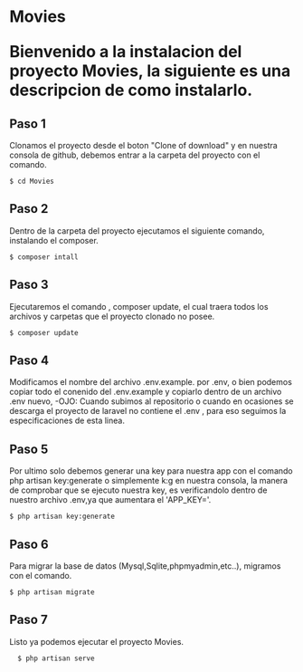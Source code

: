 <h1> Movies </>


<p> Bienvenido a la instalacion del proyecto Movies, la siguiente es una descripcion de como instalarlo.</p>

<h2> Paso 1 </h2>

<p> Clonamos el proyecto desde el boton "Clone of download" y en nuestra consola de github, debemos entrar a la carpeta del proyecto con el comando.<br>

    $ cd Movies

</p>

<h2> Paso 2 </h2>

<p> Dentro de la carpeta del proyecto ejecutamos el siguiente comando, instalando el composer.

    $ composer intall
</p>

<h2> Paso 3 </h2>

<p> Ejecutaremos el comando , composer update, el cual traera todos los archivos y carpetas que el proyecto clonado no posee.
    
    $ composer update
</p>

<h2> Paso 4 </h2>

<p> Modificamos el nombre del archivo .env.example. por .env, o bien podemos copiar todo el conenido del .env.example y copiarlo dentro de un archivo .env nuevo, -OJO: Cuando subimos al repositorio o cuando en ocasiones se descarga el proyecto de laravel no contiene el .env , para eso seguimos la especificaciones de esta linea. </p>

<h2> Paso 5 </h2>

<p> Por ultimo solo debemos generar una key para nuestra app con el comando php artisan key:generate o simplemente k:g en nuestra consola, la manera de comprobar que se ejecuto nuestra key, es verificandolo dentro de nuestro archivo .env,ya que aumentara el 'APP_KEY='.

 
    
    $ php artisan key:generate
</p>

<h2> Paso 6 </h2>

<p>Para migrar la base de datos (Mysql,Sqlite,phpmyadmin,etc..), migramos con el comando.

    $ php artisan migrate
  
  </p>
  
<h2> Paso 7 </h2>

<p>Listo ya podemos ejecutar el proyecto Movies.

      $ php artisan serve
</p>

